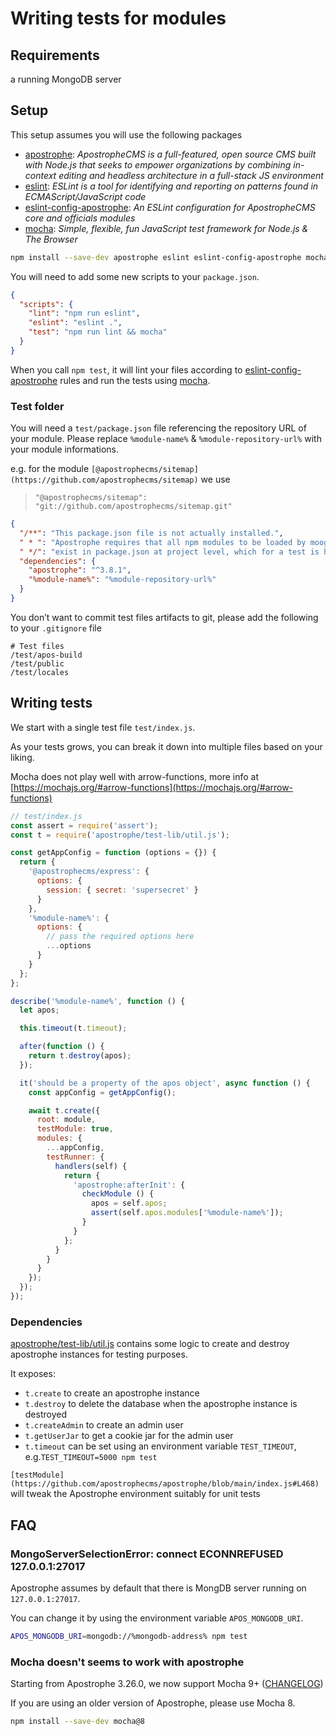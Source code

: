 # Writing tests for modules

## Requirements

a running MongoDB server

## Setup

This setup assumes you will use the following packages

- [apostrophe](https://www.npmjs.com/package/apostrophe): *ApostropheCMS is a full-featured, open source CMS built with Node.js that seeks to empower organizations by combining in-context editing and headless architecture in a full-stack JS environment*
- [eslint](https://www.npmjs.com/package/eslint): *ESLint is a tool for identifying and reporting on patterns found in ECMAScript/JavaScript code*
- [eslint-config-apostrophe](https://www.npmjs.com/package/eslint-config-apostrophe): *An ESLint configuration for ApostropheCMS core and officials modules*
- [mocha](https://www.npmjs.com/package/mocha): *Simple, flexible, fun JavaScript test framework for Node.js & The Browser*
```sh
npm install --save-dev apostrophe eslint eslint-config-apostrophe mocha
```

You will need to add some new scripts to your `package.json`.

```json
{
  "scripts": {
    "lint": "npm run eslint",
    "eslint": "eslint .",
    "test": "npm run lint && mocha"
  }
}
```

When you call `npm test`, it will lint your files according to [eslint-config-apostrophe](https://www.npmjs.com/package/eslint-config-apostrophe) rules and run the tests using [mocha](https://www.npmjs.com/package/mocha).

### Test folder

You will need a `test/package.json` file referencing the repository URL of your module. Please replace `%module-name%` & `%module-repository-url%` with your module informations.

e.g. for the module `[@apostrophecms/sitemap](https://github.com/apostrophecms/sitemap)` we use 

> `"@apostrophecms/sitemap": "git://github.com/apostrophecms/sitemap.git"`
> 

```json
{
  "/**": "This package.json file is not actually installed.",
  " * ": "Apostrophe requires that all npm modules to be loaded by moog",
  " */": "exist in package.json at project level, which for a test is here",
  "dependencies": {
    "apostrophe": "^3.8.1",
    "%module-name%": "%module-repository-url%"
  }
}
```

You don’t want to commit test files artifacts to git, please add the following to your `.gitignore` file

```gitignore
# Test files
/test/apos-build
/test/public
/test/locales
```

## Writing tests

We start with a single test file `test/index.js`.

As your tests grows, you can break it down into multiple files based on your liking.

Mocha does not play well with arrow-functions, more info at [https://mochajs.org/#arrow-functions](https://mochajs.org/#arrow-functions)


```javascript
// test/index.js
const assert = require('assert');
const t = require('apostrophe/test-lib/util.js');

const getAppConfig = function (options = {}) {
  return {
    '@apostrophecms/express': {
      options: {
        session: { secret: 'supersecret' }
      }
    },
    '%module-name%': {
      options: {
        // pass the required options here
        ...options
      }
    }
  };
};

describe('%module-name%', function () {
  let apos;

  this.timeout(t.timeout);

  after(function () {
    return t.destroy(apos);
  });

  it('should be a property of the apos object', async function () {
    const appConfig = getAppConfig();

    await t.create({
      root: module,
      testModule: true,
      modules: {
        ...appConfig,
        testRunner: {
          handlers(self) {
            return {
              'apostrophe:afterInit': {
                checkModule () {
                  apos = self.apos;
                  assert(self.apos.modules['%module-name%']);
                }
              }
            };
          }
        }
      }
    });
  });
});
```

### Dependencies

[apostrophe/test-lib/util.js](https://github.com/apostrophecms/apostrophe/blob/main/test-lib/util.js) contains some logic to create and destroy apostrophe instances for testing purposes.

It exposes:

- `t.create` to create an apostrophe instance
- `t.destroy` to delete the database when the apostrophe instance is destroyed
- `t.createAdmin` to create an admin user
- `t.getUserJar` to get a cookie jar for the admin user
- `t.timeout` can be set using an environment variable `TEST_TIMEOUT`, e.g.`TEST_TIMEOUT=5000 npm test`

`[testModule](https://github.com/apostrophecms/apostrophe/blob/main/index.js#L468)` will tweak the Apostrophe environment suitably for unit tests

## FAQ

### MongoServerSelectionError: connect ECONNREFUSED 127.0.0.1:27017

Apostrophe assumes by default that there is MongDB server running on `127.0.0.1:27017`.

You can change it by using the environment variable `APOS_MONGODB_URI`. 

```sh
APOS_MONGODB_URI=mongodb://%mongodb-address% npm test
```

### Mocha doesn't seems to work with apostrophe

Starting from Apostrophe 3.26.0, we now support Mocha 9+
([CHANGELOG](https://github.com/apostrophecms/apostrophe/blob/main/CHANGELOG.md#3260-2022-08-03))

If you are using an older version of Apostrophe, please use Mocha 8.

```sh
npm install --save-dev mocha@8
```
